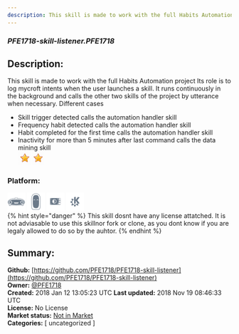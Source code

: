```yaml
---
description: This skill is made to work with the full Habits Automation project 
---
```


### _PFE1718-skill-listener.PFE1718_  
## Description:  
This skill is made to work with the full Habits Automation project 
Its role is to log mycroft intents when the user launches a skill. It runs continuously in the background and calls the other two skills of the project by utterance when necessary.
Different cases 
- Skill trigger detected calls the automation handler skill
- Frequency habit detected calls the automation handler skill
- Habit completed for the first time calls the automation handler skill
- Inactivity for more than 5 minutes after last command calls the data mining skill  
![](../.gitbook/assets/star.png)![](../.gitbook/assets/star.png)  
  
### Platform:  
 ![Mark I](../.gitbook/assets/mark-1-icon.png)  ![Mark II](../.gitbook/assets/mark-2-icon.png)  ![Picroft](../.gitbook/assets/picroft-icon.png)  ![plasmoid](../.gitbook/assets/kde.png)   
{% hint style="danger" %}
This skill dosnt have any license attatched. It is not adviasable to use this skillnor fork or clone, as you dont know if you are legaly allowed to do so by the auhtor.
{% endhint %}
  
## Summary:  
**Github:** [https://github.com/PFE1718/PFE1718-skill-listener](https://github.com/PFE1718/PFE1718-skill-listener)  
**Owner:** [@PFE1718](https://github.com/PFE1718)  
**Created:** 2018 Jan 12 13:05:23 UTC  **Last updated:** 2018 Nov 19 08:46:33 UTC  
**License:** No License  
**Market status:** [Not in Market](https://market.mycroft.ai/skill/)  
**Categories:** [ uncategorized ]   
